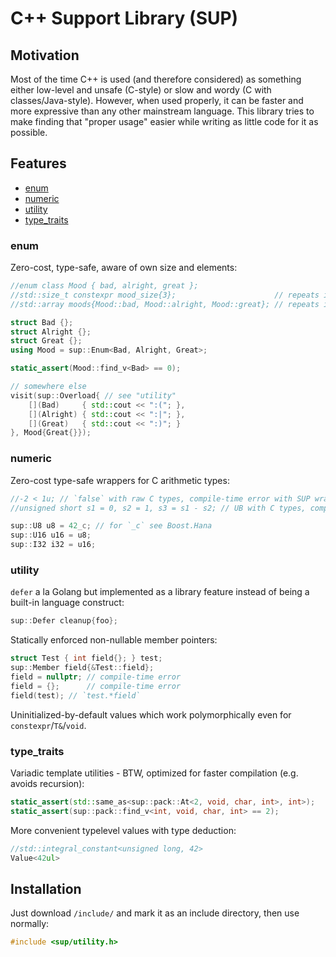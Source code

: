 # C++ Support Library (SUP)

## Motivation

Most of the time C++ is used (and therefore considered) as something either low-level and unsafe (C-style) or slow and wordy (C with classes/Java-style). However, when used properly, it can be faster and more expressive than any other mainstream language. This library tries to make finding that "proper usage" easier while writing as little code for it as possible.

## Features
* [enum](#enum)
* [numeric](#numeric)
* [utility](#utility)
* [type_traits](#type_traits)

### enum <a name="enum"></a>
Zero-cost, type-safe, aware of own size and elements:
```c++
//enum class Mood { bad, alright, great };
//std::size_t constexpr mood_size{3};                      // repeats itself
//std::array moods{Mood::bad, Mood::alright, Mood::great}; // repeats itself again

struct Bad {};
struct Alright {};
struct Great {};
using Mood = sup::Enum<Bad, Alright, Great>;

static_assert(Mood::find_v<Bad> == 0);

// somewhere else
visit(sup::Overload{ // see "utility"
	[](Bad)     { std::cout << ":("; },
	[](Alright) { std::cout << ":|"; },
	[](Great)   { std::cout << ":)"; }
}, Mood{Great{}});
```

### numeric <a name="numeric"></a>
Zero-cost type-safe wrappers for C arithmetic types:
```c++
//-2 < 1u; // `false` with raw C types, compile-time error with SUP wrappers
//unsigned short s1 = 0, s2 = 1, s3 = s1 - s2; // UB with C types, compile-time error with SUP

sup::U8 u8 = 42_c; // for `_c` see Boost.Hana
sup::U16 u16 = u8;
sup::I32 i32 = u16;
```

### utility <a name="utility"></a>
`defer` a la Golang but implemented as a library feature instead of being a built-in language construct:
```c++
sup::Defer cleanup{foo};
```
Statically enforced non-nullable member pointers:
```c++
struct Test { int field{}; } test;
sup::Member field{&Test::field};
field = nullptr; // compile-time error
field = {};      // compile-time error
field(test); // `test.*field`
```
Uninitialized-by-default values which work polymorphically even for `constexpr`/`T&`/`void`.

### type_traits <a name="type_traits"></a>
Variadic template utilities - BTW, optimized for faster compilation (e.g. avoids recursion):
```c++
static_assert(std::same_as<sup::pack::At<2, void, char, int>, int>);
static_assert(sup::pack::find_v<int, void, char, int> == 2);
```
More convenient typelevel values with type deduction:
```c++
//std::integral_constant<unsigned long, 42>
Value<42ul>
```

## Installation <a name="installation"></a>
Just download `/include/` and mark it as an include directory, then use normally:
```c++
#include <sup/utility.h>
```
